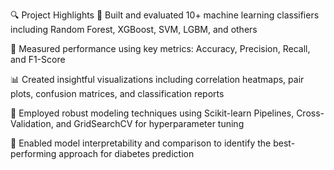🔍 Project Highlights
🚦 Built and evaluated 10+ machine learning classifiers including Random Forest, XGBoost, SVM, LGBM, and others

🧪 Measured performance using key metrics: Accuracy, Precision, Recall, and F1-Score

📊 Created insightful visualizations including correlation heatmaps, pair plots, confusion matrices, and classification reports

🔁 Employed robust modeling techniques using Scikit-learn Pipelines, Cross-Validation, and GridSearchCV for hyperparameter tuning

🧠 Enabled model interpretability and comparison to identify the best-performing approach for diabetes prediction
